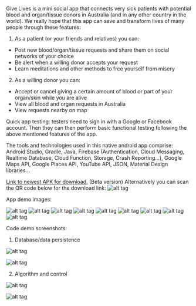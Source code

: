 Give Lives is a mini social app that connects very sick patients with potential blood and organ/tissue donors in Australia (and in any other country in the world). We really hope that this app can save and transform lives of many people through these features:

1. As a patient (or your friends and relatives) you can:
- Post new blood/organ/tissue requests and share them on social networks of your choice
- Be alert when a willing donor accepts your request
- Learn meditations and other methods to free yourself from misery

2. As a willing donor you can:
- Accept or cancel giving a certain amount of blood or part of your organ/skin while you are alive
- View all blood and organ requests in Australia
- View requests nearby on map

Quick app testing: testers need to sign in with a Google or Facebook account. Then they can then perform basic functional testing following the above mentioned features of the app. 

The tools and technologies used in this native android app comprise: Android Studio, Gradle, Java, Firebase (Authentication, Cloud Messaging, Realtime Database, Cloud Function, Storage, Crash Reporting...), Google Maps API, Google Places API, YouTube API, JSON, Material Design libraries…

[Link to newest APK for download.](https://drive.google.com/file/d/1_oH1buaoda5o_4iOGtUV7CRKkTKRA--o/view?usp=sharing) (Beta version)
Alternatively you can scan the QR code below for the download link: 
![alt tag](https://lh3.googleusercontent.com/cOos51MSQCazbJ9ZOyvUz3rwvMUp5Ar7U_N5Q2mT1CNflQmBc3Hzu5rps5mYjRqrSAb-ZLT6u7mChGRLI0YBO6OkkVbG5WEA2yF6K0s1ZBPjX15kPbzUNq57O4iVGwRecSedkCm3NH4VuqX9md9arBI_EWVWH0jRB_-9fPx_h1zP5snnFLyUzrDNq2ZHIYJ9JYMNKwyFOYq1j3hOzzBvU-iwiuPO6uPxK4DulCrV2ZEII1SXcWykvh-KKjKVQI409oyK6m1Z2COGoB5DH6t8M0ewM5JQ6tyF2P1ZCBmFfHeP1bkTKPrSqWgqXnrixYEW3A1M4jc3yvn1FY0WM16DQMkIhBAOrZQkwbwaew_Tr7KSwkCHjD_SU0o2O6KuC9Z04lFyX0rZCF1uDkknatKrbx_baFCryZyGdvB4qaJdFDRHYms23TvN6B0MF7PB3CNwquqlyohDDqSzCUgqZSHyGc6SGJIf_vRhfwihN-ppPI551fk-mo4xgDlDPHhpYc6dMYBwJN4_AE4egpaC0sUqSOM4wzr6WSu_IxlxH_eW7WpoTGxX1REfNdzCWo0yGe_Ro7WVaoIuYnqzL6JreHiMC03SIu1VIRQiu3xI2jnLwKPOsVrL-QkMb9fGDyycJixyfRouT2SLvz_BwBNc9ik5hirgN-4fywS7rq_8kt-j3IQd4nGMPy2qNKs6OuqdxKjf1f2hLQJ0eVg=s512 "")

App demo images:

![alt tag](https://s18.postimg.org/kh6uasuk9/Screenshot_2017-12-31-22-19-49.png "")
![alt tag](https://lh3.googleusercontent.com/CrxxMictTAzb_Ga9RFuvznVUGWnvzoKi8Jpm2EpWUJ-mQKB4OyUdAQb6veQsJG37DA=h900-rw "")
![alt tag](https://lh3.googleusercontent.com/kSVxDnDyJoriKwPZ265Oqt-TsryBrczqss6Q0p_rv-b4YQMeMFBlZa-OYi66HD1jt5o=h900-rw "")
![alt tag](https://lh3.googleusercontent.com/v78pbSb68pjR7RLHBmGKL2dTbKpoN0pKKAw3sdNMZhPolL0OAnQ0-x41XdE6sWqr7A=h900-rw "")
![alt tag](https://lh3.googleusercontent.com/GTtvqjaXMRwuMmS4kXrdindjKpyiTDpdRV-FF7QTbvps5g6hHd5vMDhnbogXzkVnaHI=h900-rw "")
![alt tag](https://lh3.googleusercontent.com/HcL8FyQQsAIGYudy-KSVTo7QzxYFCX9t2lpED3RRNjqPwMa5DzdlQaaMIkwGwXk4KNU=h900-rw "")
![alt tag](https://s18.postimg.org/6ar3fkz4p/Screenshot_2018-01-02-12-04-10.png "")
![alt tag](https://lh3.googleusercontent.com/LcEpVOag7BMfy_0NIVbichAiYem1tJJm0CtKtmdBCuXk6M2nManN6Yecgi9u7s2irdec=h900-rw "")
![alt tag](https://lh3.googleusercontent.com/UZ1fFg1kN5jizzyQhOx9ShznyUfKyzb0RpfSV_jEwMa1qY4MmW1vqYful9zcBGJ_2DOE=h900-rw "")

Code demo screenshots:

1. Database/data persistence

![alt tag](https://lh3.googleusercontent.com/pw/ACtC-3fLjX2sMBTVqhicLxnk_Ot4e23I3XZ1yN-V8xf9QcB3rhKkxTm8PszL8EJqNyXultxPM_M3dk59ykNTHgVt1B6sHmO8BAWxp0wAoRSmFKeZoajQqN2VrjHY6zST_Yn-eO8sGERzsQcLC8xMjLqcBqMv8Q=w1576-h1246-no?authuser=0 "")

![alt tag](https://lh3.googleusercontent.com/eKWNJBwgTvx-xAbEboHSlX32swUwXrCC7lZR97q5gc4zAlAU8VtpjXsmpfwLdQfSpbAAsR_wLCZQeHLHYc3qxUefFLMTg9S_7UWZEIlAf4IWXZiL_3vu16rhrZCndl3ghbzrkFQTrV7GnjzEX9TdsTX8Y6n9CUiqb3KW26pMZkrfF8ea01zMVPUNX_TSMRsGCbm1HpGNOuUx9F0QxZMJwP7AiIg2dfqHLOjbQ0WBENst6HsMf1Xbq3MaKfaNuTOeB49h19dIIYfzj7DzR0wYljZKjtAjD4M3JCMgI6CQTfQCz4IBvU5n3ibHsDN-SzhyRCtV4D40yZHJBs7Ca_rYcs7yd-QABQafTLAE9NxPwUwFbEk8rR_gMsov9eUNs6K5QKEPB5yS-9MWt9pU6WQF-eqoph6diTVitvr1SexHJSf38vKFfZrmVKSiqYxUbaJf5FGJxFx8OJg3QIm4gu38cVgmF4O5WJnmCv3ki1yezytmokkgZ57mnIi5hRr9C0--4L3hUuXbtkv-Yg13fr80Jn-LBKPOFtoEqZW6_bMSXFiC7IvjJ3n5zeDSHaOakk87gIPVdC0rzPby_ytderkFrObjiD3aA7zw8xSkv_FsLhXkKk8G3UDH8dCBqavKvyYSD4yyIVohoDnxhdQ6ymbD4nEZPDQKpaehadZtS4CYvVE1RWns0O2fG9cHWSUB7A=w1314-h1716-no?authuser=0 "")

2. Algorithm and control

![alt tag](https://lh3.googleusercontent.com/5UmCpyIZb0sTrXFbvr-3f6lTAd6HHgsQWQMfIhAp0EtxKdzVKboXGWEUb05B4jdvYS6RItDqbVbWSEPVhNr5YghzBGU2gtIvifHZvhHyDT7M-hFqioQt2ii9RPUjlzYigD6Sk7T6Vl0T1f5eXMLdu8fHLUyxgKSL9rsUGMz00iEdcF-CqDhN6rNrFclLyOpti32ogkEOSQ64Iu357LNk3098SKYqud6hiLzNup4vMRplPrT3YlJdId9jMkbnKjNDG4_iyLROntX7uicU0HmyxFFZSIXPC9NXmWVKYwX1UYmpxPpu78oIg8sYBqjo0y0AGEy1gzJ3MAL7KpGjbJIxo-cUwL8QnMFYJA2wuQOLOdCDrTb_0W0nLDYT77_YXeXvvGR_ZrSBIdl8fBYZIRf0TaYkBsVQrxbQRZDsZse3wkUcrcDl9SQF_MmD3MlpVOVnKbbmKy250w6vAmArfMJN1iwzWnxznOty6eCZI_LT7fdjP_jkvqj35cyuXJkGE19xSToy9zZUjdfgS592rN8PbTwVkijLWy5Q7Z3RyUq7wJP7GQ8Xsbp5fsxbJokY0SKqaegZbDABkdoDQellcZwpZsILEVz2EgpjueNFnd-hfzegN8jx6RRJArmPZVXv1n4q-p_oRUcYfdhSicZ8yzAB2MilS-HdXEydlxpUAaGLs-fZ_CdY_D2Fac811GJ8vA=w2020-h1306-no?authuser=0 "")

![alt tag](https://lh3.googleusercontent.com/9s88EmyKgbNJ5WNaUWzNuG31BqzrvettV6ZT7kLPLq-BTe8m92d1uassLI81oNLVi-xNvT5jgpdziaoAu-5Ld09fiq8nUPQ97SBJuM8xrwWkyz8zKOtbFoET9sQOPm55RAOrjJ7o3HyHXI0qzpBMQcQrdYy-HD8Qdr_IHhOLmK3Gb0A405ZOFrybhlViap5Q40hunFKkRdzw9PdrRxdmlLSxrYvCaq9_XHPwIyrbZ8k6MJcHBNZDsrxZaakPCTVzbKgM-ovO03-z3asurLhcJg6dlZD15isM8BUchnjipiLh9qNi-jy3KN9uPL14bsSJ-ywxwwnpnLJysBJwWP1Eh7b8Wn8brX_AegGLi52rVsM2rcg5AHHnRMgXM-T9H01_6dw48wylAKafoiUoA1YUFzKRrx_MtrATk_WgrpFi1MrL7Xui1o-FJ4ZCf95gvU9RIT93s_meD_RBtnWGUkErV-n4LShUOCIt_zKRq0d7irVKH6oWOgAm_31WMFmVGyE37SGTl6wOjaFi2ZwLIqK8jN5GkKjJPA032zSLk77cgdhtVipepNwUrP7wIpsDH5JBrWaQWXLKgDJK-BSNh4Wl0VDZ0obco4PpCSRjTDDj5WoIXUZU9hcRksTFka9PWG-cmj3IxTPCfniE7KGzHDnZzfOW9JeA-Z1SYehm4KWG3S4dKhz2iX6SigSazrzZhw=w2090-h1280-no?authuser=0 "")


